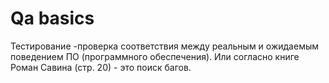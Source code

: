 # Qa basics

Тестирование -проверка соответствия между реальным и ожидаемым поведением ПО (программного обеспечения).
Или согласно книге Роман Савина (стр. 20) - это поиск багов.